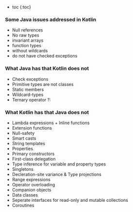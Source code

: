 * toc
{:toc}

### Some Java issues addressed in Kotlin
*   Null references
*   No raw types
*   invariant arrays
*   function types
*   without wildcards
*   do not have checked exceptions


### What Java has that Kotlin does not
*   Check exceptions
*   Primitive types are not classes
*   Static members
*   Wildcard-types
*   Ternary operator ?:

### What Kotlin has that Java does not
*   Lambda expressions + Inline functions
*   Extension functions
*   Null-safety
*   Smart casts
*   String templates
*   Properties
*   Primary constructors
*   First-class delegation
*   Type inference for variable and property types
*   Singletons
*   Decleration-site variance &  Type projections
*   Range expressions
*   Operator overloading
*   Companion objects
*   Data classes
*   Seperate interfaces for read-only and mutable collections
*   Coroutines